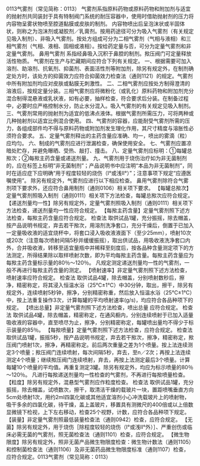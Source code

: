 0113气雾剂（常见简称：0113）
气雾剂系指原料药物或原料药物和附加剂与适宜的抛射剂共同装封于具有特制阀门系统的耐压容器中，使用时借助抛射剂的压力将内容物呈雾状物喷至腔道黏膜或皮肤的制剂。
内容物喷出后呈泡沫状或半固体状，则称之为泡沫剂或凝胶剂／乳膏剂。按用药途径可分为吸入气雾剂（有关规定见吸入制剂）、非吸入气雾剂。按处方组成可分为二相气雾剂（气相与液相）和三相气雾剂（气相、液相、固相或液相）。按给药定量与否，可分为定量气雾剂和非定量气雾剂。
鼻用气雾剂 系指经鼻吸入沉积于鼻腔的制剂。揿压阀门可定量释放活性物质。
气雾剂在生产与贮藏期间应符合下列有关规定。
一、根据需要可加入溶剂、助溶剂、抗氧剂、抑菌剂、表面活性剂等附加剂，除另有规定外，在制剂确定处方时，该处方的抑菌效力应符合抑菌效力检查法（通则1121）的规定。气雾剂中所有附加剂均应对皮肤或黏膜无刺激性。
二、二相气雾剂应按处方制得澄清的溶液后，按规定量分装。三相气雾剂应将微粉化（或乳化）原料药物和附加剂充分混合制得混悬液或乳状液，如有必要，抽样检查，符合要求后分装。在制备过程中，必要时应严格控制水分，防止水分混入。吸入气雾剂的有关规定见吸入制剂。
三、气雾剂常用的抛射剂为适宜的低沸点液体。根据气雾剂所需压力，可将两种或几种抛射剂以适宜比例混合使用。
四、气雾剂的容器，应能耐受气雾剂所需的压力，各组成部件均不得与原料药物或附加剂发生理化作用，其尺寸精度与溶胀性必须符合要求。
五、定量气雾剂释出的主药含量应准确、均一，喷出的雾滴（粒）应均匀。
六、制成的气雾剂应进行泄漏检查，确保使用安全。
七、气雾剂应置凉暗处贮存，并避免曝晒、受热、敲打、撞击。
八、定量气雾剂应标明：①每罐总揿次；②每揿主药含量或递送剂量。
九、气雾剂用于烧伤治疗如为非无菌制剂的，应在标签上标明“非无菌制剂”；产品说明书中应注明“本品为非无菌制剂”，同时在适应症下应明确“用于程度较轻的烧伤（I°或浅II°）”；注意事项下规定“应遵医嘱使用”。
除另有规定外，气雾剂应进行以下相应检查。
鼻用气雾剂除符合气雾剂项下要求外，还应符合鼻用制剂（通则0106）相关项下要求。
【每罐总揿次】定量气雾剂照吸入制剂（通则0111）相关项下方法检查，每罐总揿次应符合规定。
【递送剂量均一性】除另有规定外，定量气雾剂照吸入制剂（通则0111）相关项下方法检查，递送剂量均一性应符合规定。
【每揿主药含量】定量气雾剂照下述方法检查，每揿主药含量应符合规定。
检查法 取供试品1罐，充分振摇，除去帽盖，按产品说明书规定，弃去若干揿次，用溶剂洗净套口，充分干燥后，倒置于已加入一定量吸收液的适宜烧杯中，将套口浸入吸收液液面下（至少25mm），喷射10次或20次（注意每次喷射间隔5秒并缓缓振摇），取出供试品，用吸收液洗净套口内外，合并吸收液，转移至适宜量瓶中并稀释至刻度后，按各品种含量测定项下的方法测定，所得结果除以取样喷射次数，即为平均每揿主药含量。每揿主药含量应为每揿主药含量标示量的80％～120％。
凡规定测定递送剂量均一性的气雾剂，一般不再进行每揿主药含量的测定。
【喷射速率】非定量气雾剂照下述方法检查，喷射速率应符合规定。
检查法 取供试品4罐，除去帽盖，分别喷射数秒后，擦净，精密称定，将其浸入恒温水浴（25℃±1℃）中30分钟，取出，擦干，除另有规定外，连续喷射5秒钟，擦净，分别精密称重，然后放入恒温水浴（25℃±1℃）中，按上法重复操作3次，计算每罐的平均喷射速率(g/s)，均应符合各品种项下的规定。
【喷出总量】非定量气雾剂照下述方法检查，喷出总量
应符合规定。
检查法 取供试品4罐，除去帽盖，精密称定，在通风橱内，分别连续喷射于已加入适量吸收液的容器中，直至喷尽为止，擦净，分别精密称定，每罐喷出量均不得少于标示装量的85％。
【每揿喷量】定量气雾剂照下述方法检查，应符合规定。
检查法 取供试品1罐，振摇5秒，按产品说明书规定，弃去若干揿次，擦净，精密称定，揿压阀门喷射1次，擦净，再精密称定。前后两次重量之差为1个喷量。按上法连续测定3个喷量；揿压阀门连续喷射，每次间隔5秒，弃去，至n／2次；再按上法连续测定4个喷量；继续揿压阀门连续喷射，弃去，再按上法测定最后3个喷量。计算每罐10个喷量的平均值。再重复测定3罐。除另有规定外，均应为标示喷量的80％～120％。
凡进行每揿递送剂量均一性检查的气雾剂，不再进行每揿喷量检查。
【粒度】除另有规定外，混悬型气雾剂应作粒度检查。
检查法 取供试品1罐，充分振摇，除去帽盖，试喷数次，擦干，取清洁干燥的载玻片一块，置距喷嘴垂直方向5cm处喷射1次，用约2ml四氯化碳或其他适宜溶剂小心冲洗载玻片上的喷射物，吸干多余的四氯化碳，待干燥，盖上盖玻片，移置具有测微尺的400倍或以上倍数显微镜下检视，上下左右移动，检查25个视野，计数，应符合各品种项下规定。
【装量】非定量气雾剂照最低装量检查法（通则0942）检查，应符合规定。
【无菌】除另有规定外，用于烧伤［除程度较轻的烧伤（I°或浅II°外）］、严重创伤或临床必需无菌的气雾剂，照无菌检查法（通则1101）检查，应符合规定。
【微生物限度】除另有规定外，照非无菌产品微生物限度检查：微生物计数法（通则1105）和控制菌检查法（通则1106）及非无菌药品微生物限度标准（通则1107）检查，应符合规定。0113气雾剂（常见简称：0113）

